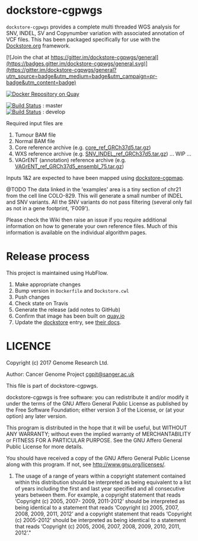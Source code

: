 dockstore-cgpwgs
======
`dockstore-cgpwgs` provides a complete multi threaded WGS analysis for SNV, INDEL, SV and Copynumber variation with associated annotation of VCF files.  This has been packaged specifically for use with the [Dockstore.org](https://dockstore.org/) framework.

[![Join the chat at https://gitter.im/dockstore-cgpwgs/general](https://badges.gitter.im/dockstore-cgpwgs/general.svg)](https://gitter.im/dockstore-cgpwgs/general?utm_source=badge&utm_medium=badge&utm_campaign=pr-badge&utm_content=badge)

[![Docker Repository on Quay](https://quay.io/repository/wtsicgp/dockstore-cgpwgs/status "Docker Repository on Quay")](https://quay.io/repository/wtsicgp/dockstore-cgpwgs)

[![Build Status](https://travis-ci.org/cancerit/dockstore-cgpwgs.svg?branch=master)](https://travis-ci.org/cancerit/dockstore-cgpwgs) : master  
[![Build Status](https://travis-ci.org/cancerit/dockstore-cgpwgs.svg?branch=develop)](https://travis-ci.org/cancerit/dockstore-cgpwgs) : develop

Required input files are

1. Tumour BAM file
2. Normal BAM file
3. Core reference archive (e.g. [core_ref_GRCh37d5.tar.gz](ftp://ftp.sanger.ac.uk/pub/cancer/dockstore/human/))
4. WXS reference archive (e.g. [SNV_INDEL_ref_GRCh37d5.tar.gz](ftp://ftp.sanger.ac.uk/pub/cancer/dockstore/human/))
... WIP ...
5. VAGrENT (annotation) reference archive (e.g. [VAGrENT_ref_GRCh37d5_ensembl_75.tar.gz](ftp://ftp.sanger.ac.uk/pub/cancer/dockstore/human/))

Inputs 1&2 are expected to have been mapped using [dockstore-cgpmap](https://dockstore.org/containers/quay.io/wtsicgp/dockstore-cgpmap).

@TODO
The data linked in the 'examples' area is a tiny section of chr21 from the cell line COLO-829.  This will generate a small number of INDEL and SNV variants.
All the SNV variants do not pass filtering (several only fail as not in a gene footprint, 'F009').

Please check the Wiki then raise an issue if you require additional information on how to generate your own reference files.  Much of this information is available on the individual algorithm pages.

Release process
===============
This project is maintained using HubFlow.

1. Make appropriate changes
2. Bump version in `Dockerfile` and `Dockstore.cwl`
3. Push changes
4. Check state on Travis
5. Generate the release (add notes to GitHub)
6. Confirm that image has been built on [quay.io](https://quay.io/repository/wtsicgp/dockstore-cgpwgs?tab=builds)
7. Update the [dockstore](https://dockstore.org/containers/quay.io/wtsicgp/dockstore-cgpwgs) entry, see [their docs](https://dockstore.org/docs/getting-started-with-dockstore).

LICENCE
=======

Copyright (c) 2017 Genome Research Ltd.

Author: Cancer Genome Project <cgpit@sanger.ac.uk>

This file is part of dockstore-cgpwgs.

dockstore-cgpwgs is free software: you can redistribute it and/or modify it under
the terms of the GNU Affero General Public License as published by the Free
Software Foundation; either version 3 of the License, or (at your option) any
later version.

This program is distributed in the hope that it will be useful, but WITHOUT
ANY WARRANTY; without even the implied warranty of MERCHANTABILITY or FITNESS
FOR A PARTICULAR PURPOSE. See the GNU Affero General Public License for more
details.

You should have received a copy of the GNU Affero General Public License
along with this program. If not, see <http://www.gnu.org/licenses/>.

1. The usage of a range of years within a copyright statement contained within
this distribution should be interpreted as being equivalent to a list of years
including the first and last year specified and all consecutive years between
them. For example, a copyright statement that reads ‘Copyright (c) 2005, 2007-
2009, 2011-2012’ should be interpreted as being identical to a statement that
reads ‘Copyright (c) 2005, 2007, 2008, 2009, 2011, 2012’ and a copyright
statement that reads ‘Copyright (c) 2005-2012’ should be interpreted as being
identical to a statement that reads ‘Copyright (c) 2005, 2006, 2007, 2008,
2009, 2010, 2011, 2012’."
